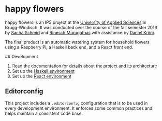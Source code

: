 # happy flowers

happy flowers is an IP5 project at the [University of Applied Sciences](http://www.fhnw.ch/homepage) in Brugg-Windisch. It was conducted over the course of the fall semester 2016 by [Sacha Schmid](https://github.com/RadLikeWhoa/) and [Rinesch Murugathas](https://github.com/Rinesch) with assistance by [Daniel Kröni](https://github.com/danielkroeni).

The final product is an automatic watering system for household flowers using a Raspberry Pi, a Haskell back end, and a React front end.

## Development

1. Read the [documentation](./tree/master/docs/) for details about the project and its architecture
2. Set up the [Haskell environment](./tree/master/rpi/)
3. Set up the [React environment](./tree/master/web/)

## Editorconfig

This project includes a `.editorconfig` configuration that is to be used in every development environment. It enforces some common practices and helps maintain a consistent code base.
